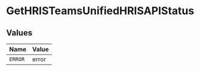 # GetHRISTeamsUnifiedHRISAPIStatus


## Values

| Name    | Value   |
| ------- | ------- |
| `ERROR` | error   |